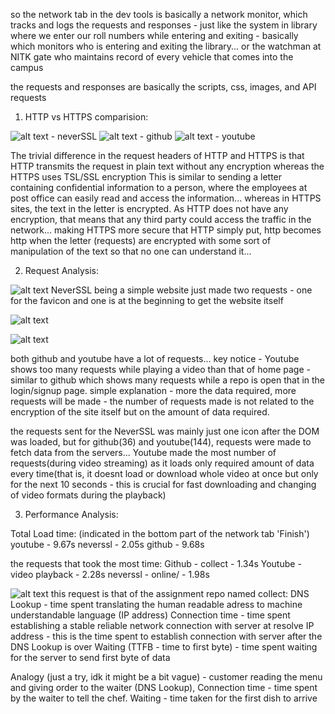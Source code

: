 so the network tab in the dev tools is basically a network monitor, which tracks and logs the requests and responses - just like the system in library where we enter our roll numbers while entering and exiting - basically which monitors who is entering and exiting the library... or the watchman at NITK gate who maintains record of every vehicle that comes into the campus

the requests and responses are basically the scripts, css, images, and API requests

1. HTTP vs HTTPS comparision:

![alt text](Screenshots/image.png) - neverSSL
![alt text](Screenshots/image-1.png) - github
![alt text](Screenshots/image-2.png) - youtube

The trivial difference in the request headers of HTTP and HTTPS is that HTTP transmits the request in plain text without any encryption whereas the HTTPS uses TSL/SSL encryption
This is similar to sending a letter containing confidential information to a person, where the employees at post office can easily read and access the information... whereas in HTTPS sites, the text in the letter is encrypted.
As HTTP does not have any encryption, that means that any third party could access the traffic in the network... making HTTPS more secure that HTTP
simply put, http becomes http when the letter (requests) are encrypted with some sort of manipulation of the text so that no one can understand it...

2. Request Analysis:

![alt text](Screenshots/image-3.png)
NeverSSL being a simple website just made two requests - one for the favicon and one is at the beginning to get the website itself

![alt text](Screenshots/image-4.png)

![alt text](Screenshots/image-5.png)

both github and youtube have a lot of requests...
key notice - Youtube shows too many requests while playing a video than that of home page - similar to github which shows many requests while a repo is open that in the login/signup page.
simple explanation - more the data required, more requests will be made - the number of requests made is not related to the encryption of the site itself but on the amount of data required.

the requests sent for the NeverSSL was mainly just one icon after the DOM was loaded, but for github(36) and youtube(144), requests were made to fetch data from the servers...
Youtube made the most number of requests(during video streaming) as it loads only required amount of data every time(that is, it doesnt load or download whole video at once but only for the next 10 seconds - this is crucial for fast downloading and changing of video formats during the playback)

3. Performance Analysis:

Total Load time: (indicated in the bottom part of the network tab 'Finish')
youtube - 9.67s
neverssl - 2.05s
github - 9.68s

the requests that took the most time:
Github - collect - 1.34s
Youtube - video playback - 2.28s 
neverssl - online/ - 1.98s

![alt text](Screenshots/image-6.png)
this request is that of the assignment repo named collect:
DNS Lookup - time spent translating the human readable adress to machine understandable language (IP address)
Connection time - time spent establishing a stable reliable network connection with server at resolve IP address - this is the time spent to establish connection with server after the DNS Lookup is over
Waiting (TTFB - time to first byte) - time spent waiting for the server to send first byte of data

Analogy (just a try, idk it might be a bit vague) - customer reading the menu and giving order to the waiter (DNS Lookup), Connection time - time spent by the waiter to tell the chef. Waiting - time taken for the  first dish to arrive
